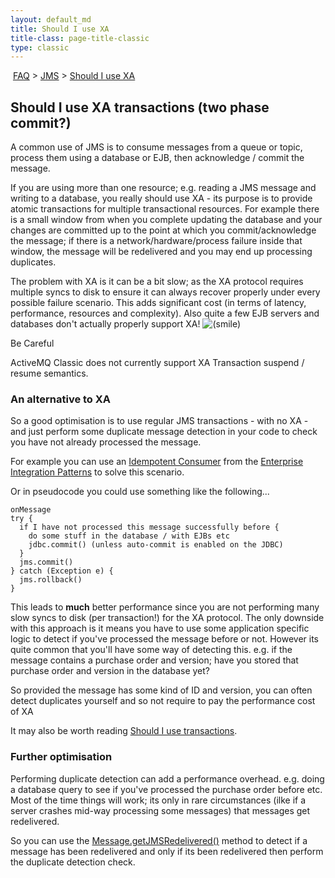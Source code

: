 ```yaml
---
layout: default_md
title: Should I use XA 
title-class: page-title-classic
type: classic
---
```


 [FAQ](faq) > [JMS](jms) > [Should I use XA](should-i-use-xa)


Should I use XA transactions (two phase commit?)
------------------------------------------------

A common use of JMS is to consume messages from a queue or topic, process them using a database or EJB, then acknowledge / commit the message.

If you are using more than one resource; e.g. reading a JMS message and writing to a database, you really should use XA - its purpose is to provide atomic transactions for multiple transactional resources. For example there is a small window from when you complete updating the database and your changes are committed up to the point at which you commit/acknowledge the message; if there is a network/hardware/process failure inside that window, the message will be redelivered and you may end up processing duplicates.

The problem with XA is it can be a bit slow; as the XA protocol requires multiple syncs to disk to ensure it can always recover properly under every possible failure scenario. This adds significant cost (in terms of latency, performance, resources and complexity). Also quite a few EJB servers and databases don't actually properly support XA! ![(smile)](https://cwiki.apache.org/confluence/s/en_GB/5997/6f42626d00e36f53fe51440403446ca61552e2a2.1/_/images/icons/emoticons/smile.png)

Be Careful

ActiveMQ Classic does not currently support XA Transaction suspend / resume semantics.

### An alternative to XA

So a good optimisation is to use regular JMS transactions - with no XA - and just perform some duplicate message detection in your code to check you have not already processed the message.

For example you can use an [Idempotent Consumer](http://activemq.apache.org/camel/idempotent-consumer.html) from the [Enterprise Integration Patterns](enterprise-integration-patterns) to solve this scenario.

Or in pseudocode you could use something like the following...
```
onMessage
try {
  if I have not processed this message successfully before {
    do some stuff in the database / with EJBs etc
    jdbc.commit() (unless auto-commit is enabled on the JDBC)
  }
  jms.commit()
} catch (Exception e) {
  jms.rollback()
}
```
This leads to **much** better performance since you are not performing many slow syncs to disk (per transaction!) for the XA protocol. The only downside with this approach is it means you have to use some application specific logic to detect if you've processed the message before or not. However its quite common that you'll have some way of detecting this. e.g. if the message contains a purchase order and version; have you stored that purchase order and version in the database yet?

So provided the message has some kind of ID and version, you can often detect duplicates yourself and so not require to pay the performance cost of XA

It may also be worth reading [Should I use transactions](should-i-use-transactions).

### Further optimisation

Performing duplicate detection can add a performance overhead. e.g. doing a database query to see if you've processed the purchase order before etc. Most of the time things will work; its only in rare circumstances (ilke if a server crashes mid-way processing some messages) that messages get redelivered.

So you can use the [Message.getJMSRedelivered()](http://java.sun.com/j2ee/1.4/docs/api/javax/jms/Message.html#getJMSRedelivered()) method to detect if a message has been redelivered and only if its been redelivered then perform the duplicate detection check.

